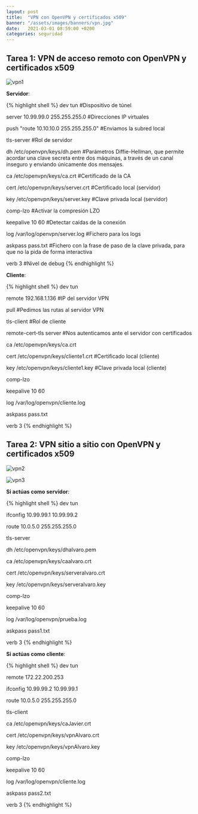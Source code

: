 ```yaml
---
layout: post
title:  "VPN con OpenVPN y certificados x509"
banner: "/assets/images/banners/vpn.jpg"
date:   2021-03-01 08:59:00 +0200
categories: seguridad
---
```

## Tarea 1: VPN de acceso remoto con OpenVPN y certificados x509

![vpn1](https://i.ibb.co/ZhCcWRK/Captura-de-pantalla-de-2021-03-01-10-19-11.png "VPN Cliente-Servidor")

**Servidor**:

{% highlight shell %}
dev tun #Dispositivo de túnel
    
server 10.99.99.0 255.255.255.0 #Direcciones IP virtuales

push "route 10.10.10.0 255.255.255.0" #Enviamos la subred local

tls-server #Rol de servidor

dh /etc/openvpn/keys/dh.pem #Parámetros Diffie-Hellman, que permite acordar una clave secreta entre dos máquinas, a través de un canal inseguro y enviando únicamente dos mensajes.

ca /etc/openvpn/keys/ca.crt #Certificado de la CA

cert /etc/openvpn/keys/server.crt #Certificado local (servidor)

key /etc/openvpn/keys/server.key #Clave privada local (servidor)

comp-lzo #Activar la compresión LZO

keepalive 10 60 #Detectar caídas de la conexión

log /var/log/openvpn/server.log #Fichero para los logs

askpass pass.txt #Fichero con la frase de paso de la clave privada, para que no la pida de forma interactiva

verb 3 #Nivel de debug
{% endhighlight %}

**Cliente**:

{% highlight shell %}
dev tun

remote 192.168.1.136 #IP del servidor VPN

pull #Pedimos las rutas al servidor VPN

tls-client #Rol de cliente

remote-cert-tls server #Nos autenticamos ante el servidor con certificados

ca /etc/openvpn/keys/ca.crt

cert /etc/openvpn/keys/cliente1.crt #Certificado local (cliente)

key /etc/openvpn/keys/cliente1.key #Clave privada local (cliente)

comp-lzo

keepalive 10 60

log /var/log/openvpn/cliente.log

askpass pass.txt

verb 3
{% endhighlight %}

## Tarea 2: VPN sitio a sitio con OpenVPN y certificados x509

![vpn2](https://i.ibb.co/mTyGQxB/Captura-de-pantalla-de-2021-03-02-12-43-00.png "VPN Site-to-site")

![vpn3](https://i.ibb.co/Vtt3JDm/Captura-de-pantalla-de-2021-03-02-12-44-07.png "VPN Site-to-site")

**Si actúas como servidor**:

{% highlight shell %}
dev tun

ifconfig 10.99.99.1 10.99.99.2

route 10.0.5.0 255.255.255.0

tls-server

dh /etc/openvpn/keys/dhalvaro.pem

ca /etc/openvpn/keys/caalvaro.crt

cert /etc/openvpn/keys/serveralvaro.crt

key /etc/openvpn/keys/serveralvaro.key

comp-lzo

keepalive 10 60

log /var/log/openvpn/prueba.log

askpass pass1.txt

verb 3
{% endhighlight %}

**Si actúas como cliente**:

{% highlight shell %}
dev tun

remote 172.22.200.253

ifconfig 10.99.99.2 10.99.99.1

route 10.0.5.0 255.255.255.0

tls-client

ca /etc/openvpn/keys/caJavier.crt

cert /etc/openvpn/keys/vpnAlvaro.crt

key /etc/openvpn/keys/vpnAlvaro.key

comp-lzo

keepalive 10 60

log /var/log/openvpn/cliente.log

askpass pass2.txt

verb 3
{% endhighlight %}